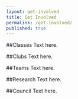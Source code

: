 ```yaml
---
layout: get-involved
title: Get Involved
permalink: /get-involved/
published: true
---
```


##Classes <i class="fa fa-arrow-right"></i>
Text here.

##Clubs <i class="fa fa-arrow-right"></i>
Text here.

##Teams <i class="fa fa-arrow-right"></i>
Text here.

##Research <i class="fa fa-arrow-right"></i>
Text here.

##Council <i class="fa fa-arrow-right"></i>
Text here.
